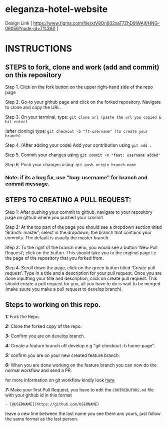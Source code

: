 # eleganza-hotel-website

Design Link [ https://www.figma.com/file/xtV8On932xaT7ZhD9lWAjf/HNG-06056?node-id=7%3A0 ]

# INSTRUCTIONS

## STEPS to fork, clone and work (add and commit) on this repository

Step 1. Click on the fork button on the upper right-hand side of the repo page

Step 2. Go-to your github page and click on the forked repository. Navigate to clone and copy the URL.

Step 3. On your terminal, type:
`git clone url (paste the url you copied & hit enter)`

(after cloning) type:
`git checkout -b "ft-username" (to create your branch)`

Step 4. (After adding your code) Add your contribution using
`git add .`

Step 5. Commit your changes using
`git commit -m "feat: username added"`

Step 6. Push your changes using:
`git push origin branch-name`

### Note: if its a bug fix, use "bug: username" for branch and commit message.

## STEPS TO CREATING A PULL REQUEST:

Step 1: After pushing your commit to github, navigate to your repository page on github where you pushed your commit.

Step 2: At the top part of the page you should see a dropdown section titled ‘Branch: master‘; select in the dropdown, the branch that contains your commits. The default is usually the master branch.

Step 3: To the right of the branch menu, you would see a button ‘New Pull Request’; click on the button. This should take you to the original page i.e the page of the repository that you forked from.

Step 4: Scroll down the page, click on the green button titled ‘Create pull request’. Type in a title and a description for your pull request. Once you are done inputting your title and description, click on create pull request. This should create a pull request for you, all you have to do is wait to be merged (make suure you make a pull request to develop branch).

## Steps to working on this repo.

**_1:_** Fork the Repo.

**_2:_** Clone the forked copy of the repo.

**_3:_** Confirm you are on develop branch.

**_4:_** Create a feature branch off develop e.g "git checkout -b home-page".

**_5:_** confirm you are on your new created feature branch.

**_6:_** When you are done working on the feature branch you can now do the normal workflow and send a PR.

for more information on git workflow kindly look [here](https://www.atlassian.com/git/tutorials/comparing-workflows/gitflow-workflow)

**_7:_** Make your first Pull Request, you have to edit the `CONTRIBUTORS.md` file with your github id in this format

`- [@USERNAME](https://github.com/USERNAME)`

leave a new line between the last name you see there ans yours, just follow the same format as the last person.
